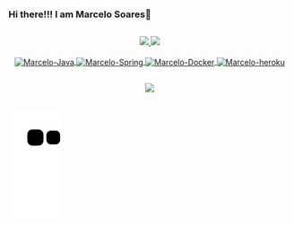 ### Hi there!!! I am Marcelo Soares👋
##

<!--
**marcelluss1986/marcelluss1986** is a ✨ _special_ ✨ repository because its `README.md` (this file) appears on your GitHub profile.

Here are some ideas to get you started:

🔭 I’m currently working on GrupoAcert
🌱 I’m currently learning ...
- 👯 I’m looking to collaborate on ...
- 🤔 I’m looking for help with ...
- 💬 Ask me about ...
- 📫 How to reach me: ...
- 😄 Pronouns: ...
- ⚡ Fun fact: ...
-->

<div align="center">
  <a href="https://github.com/marcelluss1986">
  <img height="180em" src="https://github-readme-stats.vercel.app/api?username=marcelluss1986&show_icons=true&theme=highcontrast&include_all_commits=true&count_private=true"/>
  <img height="180em" src="https://github-readme-stats.vercel.app/api/top-langs/?username=marcelluss1986&layout=compact&langs_count=7&theme=highcontrast"/>
</div>

<div align="center" style="display: inline_block"><br>
  <img align="center" alt="Marcelo-Java" height="30" width="40" src="https://cdn.jsdelivr.net/gh/devicons/devicon/icons/java/java-original-wordmark.svg" />
  
  <img align="center" alt="Marcelo-Spring" height="30" width="40" src="https://cdn.jsdelivr.net/gh/devicons/devicon/icons/spring/spring-original-wordmark.svg" />          
  
  <img align="center" alt="Marcelo-Docker" height="30" width="40" src="https://cdn.jsdelivr.net/gh/devicons/devicon/icons/docker/docker-original-wordmark.svg" />
  
  <img align ="center" alt ="Marcelo-heroku" height="30" src="https://cdn.jsdelivr.net/gh/devicons/devicon/icons/heroku/heroku-plain-wordmark.svg" />
  </div>
  
  ##
  
  <div align="center" style="display: inline_block">
  
 <a href="linkedin.com/in/marcelo-soares-81941a25" target="_blank"><img src="https://img.shields.io/badge/-LinkedIn-%230077B5?style=for-the-badge&logo=linkedin&logoColor=white" target="_blank"></a> 

 </div>
 
 ##
 
 <div>
          
  ![Snake animation](https://github.com/rafaballerini/rafaballerini/blob/output/github-contribution-grid-snake.svg)
 
</div>
  
          
